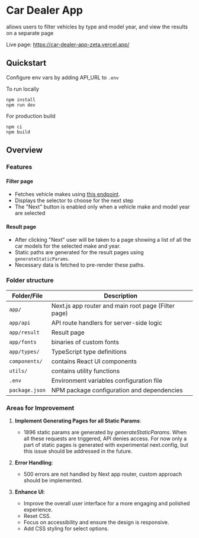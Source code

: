 # Car Dealer App

allows users to filter vehicles by type and model year, and view the results on a separate page

Live page: https://car-dealer-app-zeta.vercel.app/

## Quickstart

Configure env vars by adding API_URL to `.env`

To run locally

```shell
npm install
npm run dev
```

For production build

```shell
npm ci
npm build
```

## Overview

### Features

#### Filter page

- Fetches vehicle makes using
  [this endpoint](https://vpic.nhtsa.dot.gov/api/vehicles/GetMakesForVehicleType/car?format=json).
- Displays the selector to choose for the next step
- The "Next" button is enabled only when a vehicle make and model year are selected

#### Result page

- After clicking "Next" user will be taken to a page showing a list of all the car models for the selected make and year.
- Static paths are generated for the result pages using `generateStaticParams`.
- Necessary data is fetched to pre-render these paths.

### Folder structure

| Folder/File    | Description                                         |
| -------------- | --------------------------------------------------- |
| `app/`         | Next.js app router and main root page (Filter page) |
| `app/api`      | API route handlers for server-side logic            |
| `app/result`   | Result page                                         |
| `app/fonts`    | binaries of custom fonts                            |
| `app/types/`   | TypeScript type definitions                         |
| `components/`  | contains React UI components                        |
| `utils/`       | contains utility functions                          |
| `.env`         | Environment variables configuration file            |
| `package.json` | NPM package configuration and dependencies          |

### Areas for Improvement

1. **Implement Generating Pages for all Static Params**:

   - 1896 static params are generated by _generateStaticParams_. When all these requests are triggered, API denies access. For now only a part of static pages is generated with experimental next.config, but this issue should be addressed in the future.

2. **Error Handling**:

   - 500 errors are not handled by Next app router, custom approach should be implemented.

3. **Enhance UI**:
   - Improve the overall user interface for a more engaging and polished experience.
   - Reset CSS.
   - Focus on accessibility and ensure the design is responsive.
   - Add CSS styling for select options.
